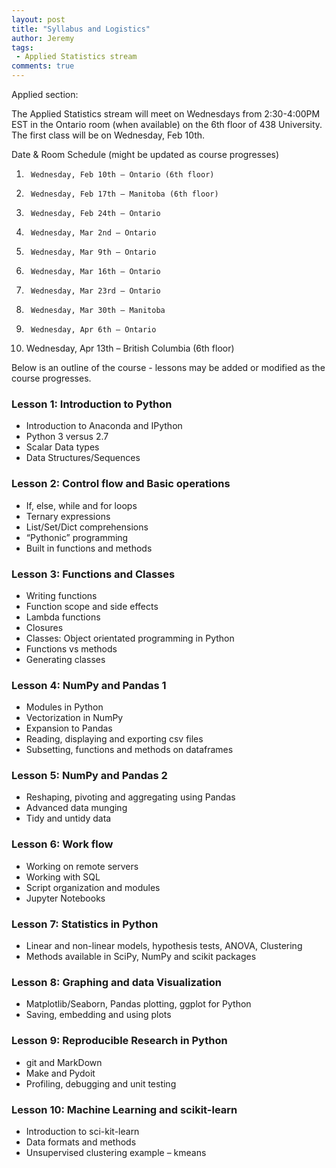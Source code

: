 ```yaml
---
layout: post
title: "Syllabus and Logistics"
author: Jeremy
tags:
 - Applied Statistics stream
comments: true
---
```


Applied section:

The Applied Statistics stream will meet on Wednesdays from 2:30-4:00PM EST in the Ontario room (when available) on the 6th floor of 438 University. The first class will be on Wednesday, Feb 10th.

Date & Room Schedule (might be updated as course progresses)

1.      Wednesday, Feb 10th – Ontario (6th floor)

2.      Wednesday, Feb 17th – Manitoba (6th floor)

3.      Wednesday, Feb 24th – Ontario

4.      Wednesday, Mar 2nd – Ontario

5.      Wednesday, Mar 9th – Ontario

6.      Wednesday, Mar 16th – Ontario

7.      Wednesday, Mar 23rd – Ontario

8.      Wednesday, Mar 30th – Manitoba

9.      Wednesday, Apr 6th – Ontario

10.   Wednesday, Apr 13th – British Columbia (6th floor)

Below is an outline of the course - lessons may be added or modified as the course
progresses.

### Lesson 1: Introduction to Python

*	Introduction to Anaconda and IPython
*	Python 3 versus 2.7
*	Scalar Data types
*	Data Structures/Sequences

### Lesson 2: Control flow and Basic operations

*	If, else, while and for loops
*	Ternary expressions
*	List/Set/Dict comprehensions
*	“Pythonic” programming
*	Built in functions and methods

### Lesson 3: Functions and Classes

*	Writing functions
*	Function scope and side effects
*	Lambda functions
*	Closures
*	Classes: Object orientated programming in Python
*	Functions vs methods
*	Generating classes

### Lesson 4: NumPy and Pandas 1

*	Modules in Python
*	Vectorization in NumPy
*	Expansion to Pandas
*	Reading, displaying and exporting csv files
*	Subsetting, functions and methods on dataframes

### Lesson 5: NumPy and Pandas 2

*	Reshaping, pivoting and aggregating using Pandas
*	Advanced data munging
* Tidy and untidy data

### Lesson 6: Work flow

* Working on remote servers
*	Working with SQL
*	Script organization and modules
*	Jupyter Notebooks


### Lesson 7: Statistics in Python

*	Linear and non-linear models, hypothesis tests, ANOVA, Clustering
*	Methods available in SciPy, NumPy and scikit packages

### Lesson 8: Graphing and data Visualization

*	Matplotlib/Seaborn, Pandas plotting, ggplot for Python
*	Saving, embedding and using plots

### Lesson 9: Reproducible Research in Python

*	git and MarkDown
* Make and Pydoit
*	Profiling, debugging and unit testing

### Lesson 10: Machine Learning and scikit-learn

* Introduction to sci-kit-learn
*	Data formats and methods
*	Unsupervised clustering example – kmeans
